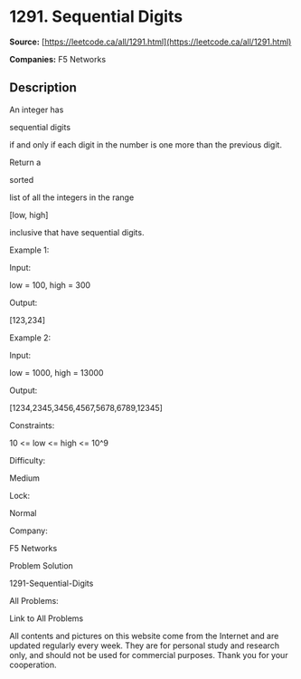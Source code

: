 # 1291. Sequential Digits

**Source:** [https://leetcode.ca/all/1291.html](https://leetcode.ca/all/1291.html)

**Companies:** F5 Networks

## Description

An integer has

sequential digits

if and only if each digit in the
            number is one more than the previous digit.

Return a

sorted

list of all the integers in the range

[low,
                high]

inclusive that have sequential digits.

Example 1:

Input:

low = 100, high = 300

Output:

[123,234]

Example 2:

Input:

low = 1000, high = 13000

Output:

[1234,2345,3456,4567,5678,6789,12345]

Constraints:

10 <= low <= high <= 10^9

Difficulty:

Medium

Lock:

Normal

Company:

F5 Networks

Problem Solution

1291-Sequential-Digits

All Problems:

Link to All Problems

All contents and pictures on this website come from the Internet and are updated regularly every week. They are for personal study and research only, and should not be used for commercial purposes. Thank you for your cooperation.

